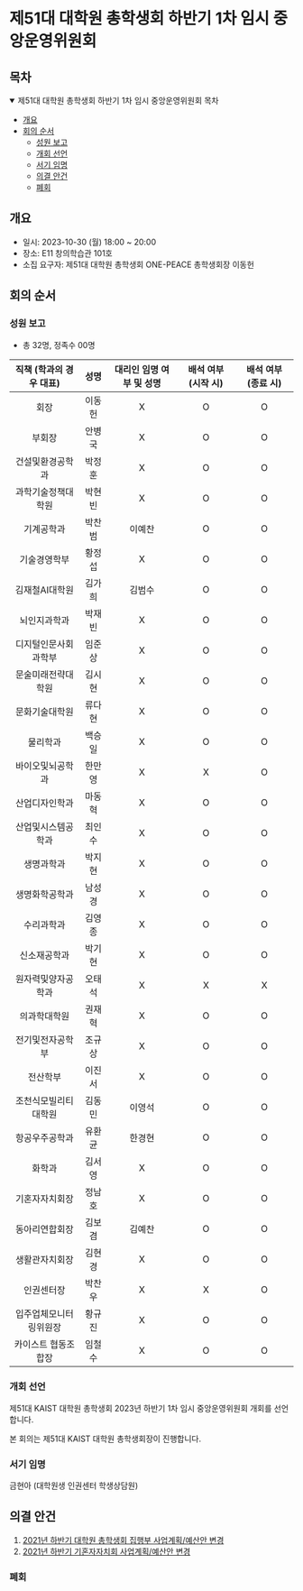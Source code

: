 제51대 대학원 총학생회 하반기 1차 임시 중앙운영위원회 
===

## 목차
<details open>
<summary>제51대 대학원 총학생회 하반기 1차 임시 중앙운영위원회 목차</summary>
  
- [개요](#개요) 
- [회의 순서](#회의-순서) 
	- [성원 보고](#성원-보고) 
	- [개회 선언](#개회-선언) 
	- [서기 임명](#서기-임명) 
	- [의결 안건](#의결-안건) 
	- [폐회](#폐회) 
</details>

## 개요
- 일시: 2023-10-30 (월) 18:00 ~ 20:00
- 장소: E11 창의학습관 101호
- 소집 요구자: 제51대 대학원 총학생회 ONE-PEACE 총학생회장 이동헌

## 회의 순서
### 성원 보고
- 총 32명, 정족수 00명

| 직책 (학과의 경우 대표) | 성명 | 대리인 임명 여부 및 성명 | 배석 여부 (시작 시) | 배석 여부 (종료 시) |
|:---:|:---:|:---:|:---:|:---:|
| 회장 | 이동헌 | X |O | O |
| 부회장 | 안병국 | X | O | O |
| 건설및환경공학과 | 박정훈 | X | O | O |
| 과학기술정책대학원 | 박현빈 | X | O | O |
| 기계공학과 | 박찬범 | 이예찬 | O | O |
| 기술경영학부 | 황정섭 | X | O | O |
| 김재철AI대학원 | 김가희 | 김범수 | O | O |
| 뇌인지과학과 | 박재빈 | X  | O | O |
| 디지털인문사회과학부 | 임준상 | X | O | O |
| 문술미래전략대학원 | 김시현 | X | O | O |
| 문화기술대학원 | 류다현 | X | O | O |
| 물리학과 | 백승일 | X | O | O |
| 바이오및뇌공학과 | 한만영 | X | X | O |
| 산업디자인학과 | 마동혁 | X | O | O |
| 산업및시스템공학과 | 최인수 | X | O | O |
| 생명과학과 | 박지현 | X | O | O |
| 생명화학공학과 | 남성경 | X | O | O |
| 수리과학과 | 김영종 | X | O | O |
| 신소재공학과 | 박기현 | X | O | O |
| 원자력및양자공학과 | 오태석 | X | X | X |
| 의과학대학원 | 권재혁 | X | O | O |
| 전기및전자공학부 | 조규상 | X | O | O |
| 전산학부 | 이진서 | X | O | O |
| 조천식모빌리티대학원 | 김동민 | 이영석 | O | O |
| 항공우주공학과 | 유환균 | 한경현 | O | O |
| 화학과 | 김서영 | X | O | O |
| 기혼자자치회장 | 정남호 | X | O | O |
| 동아리연합회장 | 김보겸 | 김예찬 | O | O |
| 생활관자치회장 | 김현경 | X | O | O |
| 인권센터장 | 박찬우 | X |X | O |
| 입주업체모니터링위원장 | 황규진 | X | O | O |
| 카이스트 협동조합장 | 임철수 | X | O | O |

### 개회 선언
제51대 KAIST 대학원 총학생회 2023년 하반기 1차 임시 중앙운영위원회 개회를 선언합니다. 

본 회의는 제51대 KAIST 대학원 총학생회장이 진행합니다.

### 서기 임명
금현아 (대학원생 인권센터 학생상담원)

## 의결 안건

1. [2021년 하반기 대학원 총학생회 집행부 사업계획/예산안 변경](의결안건/2021년-하반기-대학원-총학생회-집행부-사업계획-예산안-변경.md) 
2. [2021년 하반기 기혼자자치회 사업계획/예산안 변경](의결안건/2021년-하반기-기혼자자치회-사업계획-예산안-변경.md) 

### 폐회
